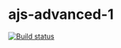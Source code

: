 # ajs-advanced-1
[![Build status](https://ci.appveyor.com/api/projects/status/y1y5vew8620rxtvc?svg=true)](https://ci.appveyor.com/project/kassiopea-coder/ajs-advanced-1)
